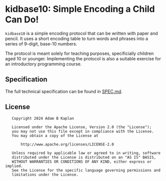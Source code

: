 # kidbase10: Simple Encoding a Child Can Do!

`kidbase10` is a simple encoding protocol that can be written with paper and pencil.
It uses a short encoding table to turn words and phrases into a series of 9-digit, base-10 numbers.

The protocol is meant solely for teaching purposes, specificially children aged 10 or younger.
Implementing the protocol is also a suitable exercise for an introductory programming course.

## Specification

The full technical specification can be found in [SPEC.md](./SPEC.md).

## License

```
   Copyright 2024 Adam B Kaplan

   Licensed under the Apache License, Version 2.0 (the "License");
   you may not use this file except in compliance with the License.
   You may obtain a copy of the License at

       http://www.apache.org/licenses/LICENSE-2.0

   Unless required by applicable law or agreed to in writing, software
   distributed under the License is distributed on an "AS IS" BASIS,
   WITHOUT WARRANTIES OR CONDITIONS OF ANY KIND, either express or implied.
   See the License for the specific language governing permissions and
   limitations under the License.
```